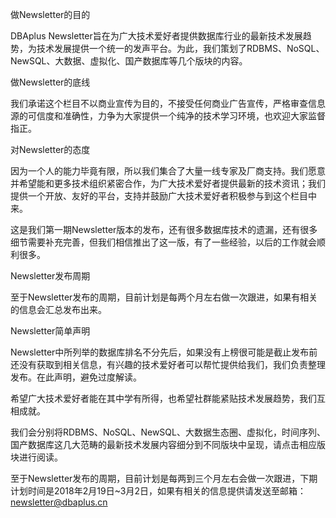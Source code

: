 做Newsletter的目的

DBAplus Newsletter旨在为广大技术爱好者提供数据库行业的最新技术发展趋势，为技术发展提供一个统一的发声平台。为此，我们策划了RDBMS、NoSQL、NewSQL、大数据、虚拟化、国产数据库等几个版块的内容。

做Newsletter的底线

我们承诺这个栏目不以商业宣传为目的，不接受任何商业广告宣传，严格审查信息源的可信度和准确性，力争为大家提供一个纯净的技术学习环境，也欢迎大家监督指正。

对Newsletter的态度

因为一个人的能力毕竟有限，所以我们集合了大量一线专家及厂商支持。我们愿意并希望能和更多技术组织紧密合作，为广大技术爱好者提供最新的技术资讯；我们提供一个开放、友好的平台，支持并鼓励广大技术爱好者积极参与到这个栏目中来。

这是我们第一期Newsletter版本的发布，还有很多数据库技术的遗漏，还有很多细节需要补充完善，但我们相信推出了这一版，有了一些经验，以后的工作就会顺利很多。

Newsletter发布周期

至于Newsletter发布的周期，目前计划是每两个月左右做一次跟进，如果有相关的信息会汇总发布出来。

Newsletter简单声明

Newsletter中所列举的数据库排名不分先后，如果没有上榜很可能是截止发布前还没有获取到相关信息，有兴趣的技术爱好者可以帮忙提供给我们，我们负责整理发布。在此声明，避免过度解读。

希望广大技术爱好者能在其中学有所得，也希望社群能紧贴技术发展趋势，我们互相成就。

我们会分别将RDBMS、NoSQL、NewSQL、大数据生态圈、虚拟化，时间序列、国产数据库这几大范畴的最新技术发展内容细分到不同版块中呈现，请点击相应版块进行阅读。

至于Newsletter发布的周期，目前计划是每两到三个月左右会做一次跟进，下期计划时间是2018年2月19日~3月2日，如果有相关的信息提供请发送至邮箱：newsletter@dbaplus.cn 
